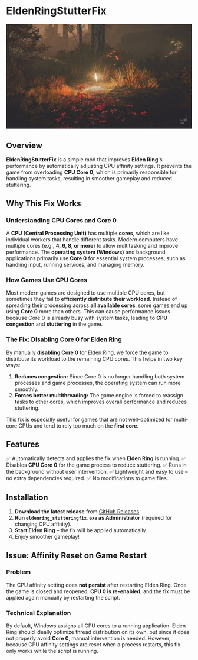 # EldenRingStutterFix

![Elden Ring Stutter Fix](assests/image.jpg)

## Overview
**EldenRingStutterFix** is a simple mod that improves **Elden Ring**'s performance by automatically adjusting CPU affinity settings. It prevents the game from overloading **CPU Core 0**, which is primarily responsible for handling system tasks, resulting in smoother gameplay and reduced stuttering.

## Why This Fix Works
### Understanding CPU Cores and Core 0
A **CPU (Central Processing Unit)** has multiple **cores**, which are like individual workers that handle different tasks. Modern computers have multiple cores (e.g., **4, 6, 8, or more**) to allow multitasking and improve performance. The **operating system (Windows)** and background applications primarily use **Core 0** for essential system processes, such as handling input, running services, and managing memory.

### How Games Use CPU Cores
Most modern games are designed to use multiple CPU cores, but sometimes they fail to **efficiently distribute their workload**. Instead of spreading their processing across **all available cores**, some games end up using **Core 0** more than others. This can cause performance issues because Core 0 is already busy with system tasks, leading to **CPU congestion** and **stuttering** in the game.

### The Fix: Disabling Core 0 for Elden Ring
By manually **disabling Core 0** for Elden Ring, we force the game to distribute its workload to the remaining CPU cores. This helps in two key ways:
1. **Reduces congestion:** Since Core 0 is no longer handling both system processes and game processes, the operating system can run more smoothly.
2. **Forces better multithreading:** The game engine is forced to reassign tasks to other cores, which improves overall performance and reduces stuttering.

This fix is especially useful for games that are not well-optimized for multi-core CPUs and tend to rely too much on the **first core**.

## Features
✅ Automatically detects and applies the fix when **Elden Ring** is running.
✅ Disables **CPU Core 0** for the game process to reduce stuttering.
✅ Runs in the background without user intervention.
✅ Lightweight and easy to use – no extra dependencies required.
✅ No modifications to game files.

## Installation
1. **Download the latest release** from [GitHub Releases](#).
2. **Run `eldenring_stutteringfix.exe` as Administrator** (required for changing CPU affinity).
3. **Start Elden Ring** – the fix will be applied automatically.
4. Enjoy smoother gameplay!

## Issue: Affinity Reset on Game Restart
### **Problem**
The CPU affinity setting does **not persist** after restarting Elden Ring. Once the game is closed and reopened, **CPU 0 is re-enabled**, and the fix must be applied again manually by restarting the script.

### **Technical Explanation**
By default, Windows assigns all CPU cores to a running application. Elden Ring should ideally optimize thread distribution on its own, but since it does not properly avoid **Core 0**, manual intervention is needed. However, because CPU affinity settings are reset when a process restarts, this fix only works while the script is running.

